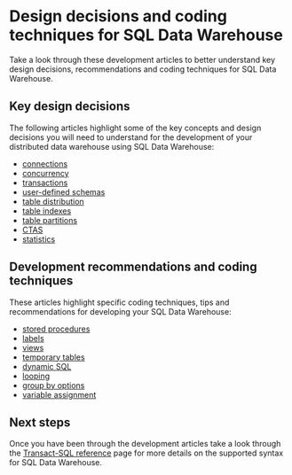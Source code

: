 <properties
    pageTitle="Resources for developing a data warehouse in Azure | Azure"
    description="Development concepts, design decisions, recommendations and coding techniques for SQL Data Warehouse."
    services="sql-data-warehouse"
    documentationcenter="NA"
    author="jrowlandjones"
    manager="barbkess"
    editor="" />
<tags
    ms.assetid="996e3afc-c21c-4e21-b9df-997f953f6dfd"
    ms.service="sql-data-warehouse"
    ms.devlang="NA"
    ms.topic="article"
    ms.tgt_pltfrm="NA"
    ms.workload="data-services"
    ms.date="10/31/2016"
    wacn.date=""
    ms.author="jrj;barbkess" />

# Design decisions and coding techniques for SQL Data Warehouse
Take a look through these development articles to better understand key design decisions, recommendations and coding techniques for SQL Data Warehouse.

## Key design decisions
The following articles highlight some of the key concepts and design decisions you will need to understand for the development of your distributed data warehouse using SQL Data Warehouse:

* [connections][connections]
* [concurrency][concurrency]
* [transactions][transactions]
* [user-defined schemas][user-defined schemas]
* [table distribution][table distribution]
* [table indexes][table indexes]
* [table partitions][table partitions]
* [CTAS][CTAS]
* [statistics][statistics]

## Development recommendations and coding techniques
These articles highlight specific coding techniques, tips and recommendations for developing your SQL Data Warehouse:

* [stored procedures][stored procedures]
* [labels][labels]
* [views][views]
* [temporary tables][temporary tables]
* [dynamic SQL][dynamic SQL]
* [looping][looping]
* [group by options][group by options]
* [variable assignment][variable assignment]

## Next steps
Once you have been through the development articles take a look through the [Transact-SQL reference][Transact-SQL reference] page for more details on the supported syntax for SQL Data Warehouse.

<!--Image references-->

<!--Article references-->
[concurrency]: /documentation/articles/sql-data-warehouse-develop-concurrency/
[connections]: /documentation/articles/sql-data-warehouse-connect-overview/
[CTAS]: /documentation/articles/sql-data-warehouse-develop-ctas/
[dynamic SQL]: /documentation/articles/sql-data-warehouse-develop-dynamic-sql/
[group by options]: /documentation/articles/sql-data-warehouse-develop-group-by-options/
[labels]: /documentation/articles/sql-data-warehouse-develop-label/
[looping]: /documentation/articles/sql-data-warehouse-develop-loops/
[statistics]: /documentation/articles/sql-data-warehouse-tables-statistics/
[stored procedures]: /documentation/articles/sql-data-warehouse-develop-stored-procedures/
[table distribution]: /documentation/articles/sql-data-warehouse-tables-distribute/
[table indexes]: /documentation/articles/sql-data-warehouse-tables-index/
[table partitions]: /documentation/articles/sql-data-warehouse-tables-partition/
[temporary tables]: /documentation/articles/sql-data-warehouse-tables-temporary/
[transactions]: /documentation/articles/sql-data-warehouse-develop-transactions/
[user-defined schemas]: /documentation/articles/sql-data-warehouse-develop-user-defined-schemas/
[variable assignment]: /documentation/articles/sql-data-warehouse-develop-variable-assignment/
[views]: /documentation/articles/sql-data-warehouse-develop-views/
[Transact-SQL reference]: /documentation/articles/sql-data-warehouse-overview-reference/

<!--MSDN references-->
[renaming objects]: https://msdn.microsoft.com/zh-cn/library/mt631611.aspx

<!--Other Web references-->
